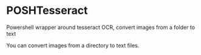 # POSHTesseract
Powershell wrapper around tesseract OCR, convert images from a folder to text

You can convert images from a directory to text files.

